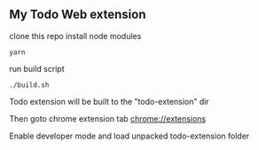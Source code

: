## My Todo Web extension 

clone this repo 
install node modules
```shell
yarn
```

run build script 
```shell
./build.sh
```

Todo extension will be built to the "todo-extension" dir

Then goto chrome extension tab 
[chrome://extensions](chrome://extensions/) 

Enable developer mode and load unpacked todo-extension folder 
